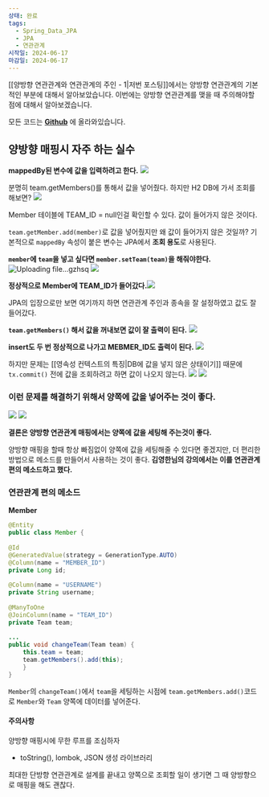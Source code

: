 ```yaml
---
상태: 완료
tags:
  - Spring_Data_JPA
  - JPA
  - 연관관계
시작일: 2024-06-17
마감일: 2024-06-17
---
```

[[양방향 연관관계와 연관관계의 주인 - 1|저번 포스팅]]에서는 양방향 연관관계의 기본적인 부분에 대해서 알아보았습니다.
이번에는 양방향 연관관계를 맺을 때 주의해야할 점에 대해서 알아보겠습니다.

모든 코드는 **[Github](https://github.com/SooowanLee/ex1-hello-jpa)** 에 올라와있습니다.

## 양방향 매핑시 자주 하는 실수
**mappedBy된 변수에 값을 입력하려고 한다.**
![](https://i.imgur.com/YrDWqd9.png)

분명히  team.getMembers()를 통해서 값을 넣어줬다. 하지만 H2 DB에 가서 조회를  해보면?
![](https://i.imgur.com/NTdgupX.png)

Member 테이블에 TEAM_ID = null인걸 확인할 수 있다. 값이 들어가지 않은 것이다.

`team.getMember.add(member)`로 값을 넣어줬지만 왜 값이 들어가지 않은 것일까?
기본적으로 `mappedBy` 속성이 붙은 변수는 JPA에서 **조회 용도**로 사용된다.

**`member`에 `team`을 넣고 싶다면 `member.setTeam(team)`을 해줘야한다.**
![Uploading file...gzhsq]()
![](https://i.imgur.com/OM6NaHG.png)

**정상적으로 Member에 TEAM_ID가 들어갔다.**![](https://i.imgur.com/EBJOowd.png)

JPA의 입장으로만 보면 여기까지 하면 연관관계 주인과 종속을 잘 설정하였고 값도 잘 들어갔다.

**`team.getMembers()` 해서 값을 꺼내보면 값이 잘 출력이 된다.**
![](https://i.imgur.com/C7ch5hu.png)

**insert도 두 번 정상적으로 나가고 MEBMER_ID도 출력이 된다.**
![](https://i.imgur.com/kWD8fjK.png)

하지만 문제는 [[영속성 컨텍스트의 특징|DB에 값을 넣지 않은 상태이기]] 때문에 `tx.commit()` 전에 값을 조회하려고 하면 값이 나오지 않는다.
![](https://i.imgur.com/QgKuOgs.png)
![](https://i.imgur.com/boq7LoY.png)

### **이런 문제를 해결하기 위해서 양쪽에 값을 넣어주는 것이 좋다.**
![](https://i.imgur.com/l7hIIjX.png)
![](https://i.imgur.com/bNvysjq.png)

**결론은 양방향 연관관계 매핑에서는 양쪽에 값을 세팅해 주는것이 좋다.**

양방향 매핑을 할때 항상 빠짐없이 양쪽에 값을 세팅해줄 수 있다면 좋겠지만, 더 편리한 방법으로 메소드를 만들어서 사용하는 것이 좋다.
**김영한님의 강의에서는 이를 연관관계 편의 메소드하고 했다.**

### 연관관계 편의 메소드
 **Member**
```java 
@Entity  
public class Member {  
  
@Id  
@GeneratedValue(strategy = GenerationType.AUTO)  
@Column(name = "MEMBER_ID")  
private Long id;  
  
@Column(name = "USERNAME")  
private String username;  
  
@ManyToOne  
@JoinColumn(name = "TEAM_ID")  
private Team team;  
  
...
public void changeTeam(Team team) {  
	this.team = team;  
	team.getMembers().add(this);  
	}  
}
```

`Member`의 `changeTeam()`에서 `team`을 세팅하는 시점에 `team.getMembers.add()`코드로 `Member`와 `Team` 양쪽에 데이터를 넣어준다.

#### 주의사항
양방향 매핑시에 무한 루프를 조심하자
- toString(), lombok, JSON 생성 라이브러리

최대한 단방향 연관관계로 설계를 끝내고 양쪽으로 조회할 일이 생기면 그 때 양방향으로 매핑을 해도 괜찮다.